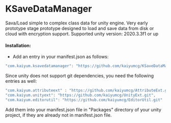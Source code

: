 # KSaveDataManager
Sava/Load simple to complex class data for unity engine. Very early prototype stage prototype designed to load and save data from disk or cloud with encryption support. Supported unity version: 2020.3.3f1 or up

#### Installation:
* Add an entry in your manifest.json as follows:
```C#
"com.kaiyum.ksavedatamanager": "https://github.com/kaiyumcg/KSaveDataManager.git"
```

Since unity does not support git dependencies, you need the following entries as well:
```C#
"com.kaiyum.attributeext" : "https://github.com/kaiyumcg/AttributeExt.git",
"com.kaiyum.unityext": "https://github.com/kaiyumcg/UnityExt.git",
"com.kaiyum.editorutil": "https://github.com/kaiyumcg/EditorUtil.git"
```
Add them into your manifest.json file in "Packages\" directory of your unity project, if they are already not in manifest.json file.
